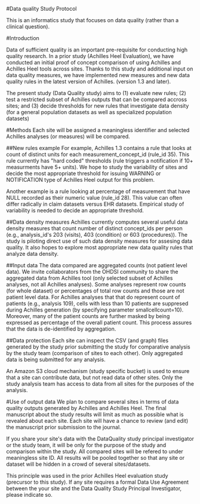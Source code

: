 #Data quality Study Protocol

This is an informatics study that focuses on data quality (rather than a clinical question).

#Introduction

Data of sufficient quality is an important pre-requisite for conducting high quality research. In a prior study (Achilles Heel Evaluation), we have conducted an initial proof of concept comparison of using Achilles and Achilles Heel tools across sites. Thanks to this study and additional input on data quality measures, we have implemented new measures and new data quality rules in the latest version of Achilles. (version 1.3 and later). 

The present study (Data Quality study) aims to (1) evaluate new rules; (2) test a restricted subset of Achilles outputs that can be compared accross sites; and (3) decide thresholds for new rules that investigate data density (for a general population datasets as well as specialized population datasets)

#Methods
Each site will be assigned a meaningless identifier and selected Achilles analyses (or measures) will be compared.

##New rules example
For example, Achilles 1.3 contains a rule that looks at count of distinct units for each measurement_concept_id (rule_id 35). This rule currently has "hard coded" thresholds (rule triggers a notification if 10+ measurments have 5+ units). We hope to study the variability of sites and decide the most appropriate threshold for issuing WARNING or NOTIFICATION type of Achilles Heel output for this problem.

Another example is a rule looking at percentage of measurement that have NULL recorded as their numeric value (rule_id 28). This value can often differ radically in claim datasets versus EHR datasets. Empirical study of variability is needed to decide an appropriate threshold.

##Data density measures
Achilles currently computes several useful data density measures that count number of distinct concept_ids per person (e.g., analysis_id's 203 (visits), 403 (condition) or 603 (procedures)). The study is piloting direct use of such data density measures for assesing data quality. It also hopes to explore most appropriate new data quality rules that analyze data density.


##Input data
The data compared are aggregated counts (not patient level data). We invite collaborators from the OHDSI community to share the aggregated data from Achilles tool (only selected subset of Achilles analyses, not all Achilles analyses). Some analyses represent row counts (for whole dataset) or percentages of total row counts and those are  not patient level data. For Achilles analyses that that do represent count of patients (e.g., analysis 109), cells with less than 10 patients are suppresed  during Achilles generation (by specifying parameter  smallcellcount=10). Moreover, many of the patient counts are further masked by being expressed as percentage of the overall patient count. This process assures that the data is de-identified by aggregation.


##Data protection
Each site can inspect the CSV (and graph) files generated by the study prior submitting the study for comparative analysis by the study team (comparison of sites to each other). Only aggregated data is being submitted for any analysis. 

An Amazon S3 cloud mechanism (study specific bucket) is used to ensure that a site can contribute data, but not read data of other sites. Only the study analysis team has access to data from all sites for the purposes of the analysis.



#Use of output data
We plan to compare several sites in terms of data quality outputs generated by Achilles and Achilles Heel. The final manuscript about the study results will limit as much as possible what is revealed about each site. Each site will have a chance to review (and edit) the manuscript prior submission to the journal.

If you share your site's data with the DataQuality study principal investigator or the study team, it will be only for the purpose of the study and comparison within the study. All compared sites will be refered to under meaningless site ID. All results will be pooled together so that any site or dataset will be hidden in a crowd of several sites/datasets.

This principle was used in the prior Achilles Heel evaluation study (precursor to this study). If any site requires a formal Data Use Agreement between the your site and the Data Quality Study Principal Investigator, please indicate so. 

